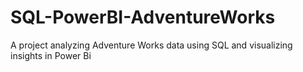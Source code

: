 # SQL-PowerBI-AdventureWorks
A project analyzing Adventure Works data using SQL and visualizing insights in Power Bi
